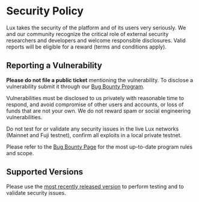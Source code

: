 # Security Policy

Lux takes the security of the platform and of its users very seriously. We and our community recognize the critical role of external security researchers and developers and welcome responsible disclosures. Valid reports will be eligible for a reward (terms and conditions apply).

## Reporting a Vulnerability

**Please do not file a public ticket** mentioning the vulnerability. To disclose a vulnerability submit it through our [Bug Bounty Program](https://immunefi.com/bounty/lux/).

Vulnerabilities must be disclosed to us privately with reasonable time to respond, and avoid compromise of other users and accounts, or loss of funds that are not your own. We do not reward spam or social engineering vulnerabilities.

Do not test for or validate any security issues in the live Lux networks (Mainnet and Fuji testnet), confirm all exploits in a local private testnet.

Please refer to the [Bug Bounty Page](https://immunefi.com/bounty/luxfi/) for the most up-to-date program rules and scope.

## Supported Versions

Please use the [most recently released version](https://github.com/luxfi/node/releases/latest) to perform testing and to validate security issues.
